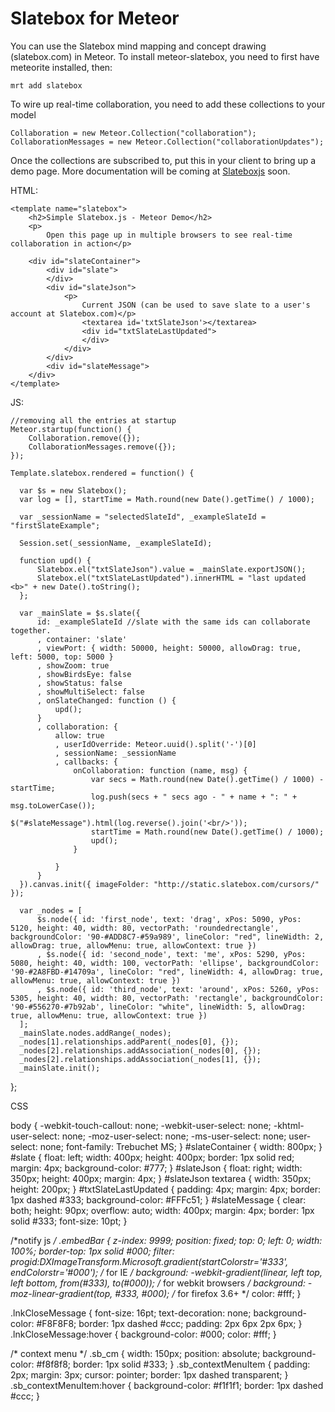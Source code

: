 Slatebox for Meteor
===============

You can use the Slatebox mind mapping and concept drawing (slatebox.com) in Meteor. To install meteor-slatebox, you need to first have meteorite installed, then:

`mrt add slatebox`

To wire up real-time collaboration, you need to add these collections to your model

    Collaboration = new Meteor.Collection("collaboration");
    CollaborationMessages = new Meteor.Collection("collaborationUpdates");

Once the collections are subscribed to, put this in your client to bring up a demo page. More documentation will be coming at [Slateboxjs](http://dev.slatebox.com/) soon.

HTML:

    <template name="slatebox">
        <h2>Simple Slatebox.js - Meteor Demo</h2>
        <p>
            Open this page up in multiple browsers to see real-time collaboration in action</p>

        <div id="slateContainer">
            <div id="slate">
            </div>
            <div id="slateJson">
                <p>
                    Current JSON (can be used to save slate to a user's account at Slatebox.com)</p>
                    <textarea id='txtSlateJson'></textarea>
                    <div id="txtSlateLastUpdated">
                    </div>
                </div>
            </div>
            <div id="slateMessage">
        </div>
    </template>

JS:

    //removing all the entries at startup
    Meteor.startup(function() {
        Collaboration.remove({});
        CollaborationMessages.remove({});
    });

    Template.slatebox.rendered = function() {
  
      var $s = new Slatebox();
      var log = [], startTime = Math.round(new Date().getTime() / 1000);
  
      var _sessionName = "selectedSlateId", _exampleSlateId = "firstSlateExample";
  
      Session.set(_sessionName, _exampleSlateId);
  
      function upd() {
          Slatebox.el("txtSlateJson").value = _mainSlate.exportJSON();
          Slatebox.el("txtSlateLastUpdated").innerHTML = "last updated <b>" + new Date().toString();
      };
  
      var _mainSlate = $s.slate({
          id: _exampleSlateId //slate with the same ids can collaborate together.
          , container: 'slate'
          , viewPort: { width: 50000, height: 50000, allowDrag: true, left: 5000, top: 5000 }
          , showZoom: true
          , showBirdsEye: false
          , showStatus: false
          , showMultiSelect: false
          , onSlateChanged: function () {
              upd();
          }
          , collaboration: {
              allow: true
              , userIdOverride: Meteor.uuid().split('-')[0]
              , sessionName: _sessionName
              , callbacks: {
                  onCollaboration: function (name, msg) {
                      var secs = Math.round(new Date().getTime() / 1000) - startTime;
                      log.push(secs + " secs ago - " + name + ": " + msg.toLowerCase());
                      $("#slateMessage").html(log.reverse().join('<br/>'));
                      startTime = Math.round(new Date().getTime() / 1000);
                      upd();
                  }
  
              }
          }
      }).canvas.init({ imageFolder: "http://static.slatebox.com/cursors/" });
  
      var _nodes = [
          $s.node({ id: 'first_node', text: 'drag', xPos: 5090, yPos: 5120, height: 40, width: 80, vectorPath: 'roundedrectangle', backgroundColor: '90-#ADD8C7-#59a989', lineColor: "red", lineWidth: 2, allowDrag: true, allowMenu: true, allowContext: true })
          , $s.node({ id: 'second_node', text: 'me', xPos: 5290, yPos: 5080, height: 40, width: 100, vectorPath: 'ellipse', backgroundColor: '90-#2A8FBD-#14709a', lineColor: "red", lineWidth: 4, allowDrag: true, allowMenu: true, allowContext: true })
          , $s.node({ id: 'third_node', text: 'around', xPos: 5260, yPos: 5305, height: 40, width: 80, vectorPath: 'rectangle', backgroundColor: '90-#556270-#7b92ab', lineColor: "white", lineWidth: 5, allowDrag: true, allowMenu: true, allowContext: true })
      ];
      _mainSlate.nodes.addRange(_nodes);
      _nodes[1].relationships.addParent(_nodes[0], {});
      _nodes[2].relationships.addAssociation(_nodes[0], {});
      _nodes[2].relationships.addAssociation(_nodes[1], {});
      _mainSlate.init();
  
  };

CSS

  body
  {
      -webkit-touch-callout: none;
      -webkit-user-select: none;
      -khtml-user-select: none;
      -moz-user-select: none;
      -ms-user-select: none;
      user-select: none;
      font-family: Trebuchet MS;
  }
  #slateContainer
  {
      width: 800px;
  }
  #slate
  {
      float: left;
      width: 400px;
      height: 400px;
      border: 1px solid red;
      margin: 4px;
      background-color: #777;
  }
  #slateJson
  {
      float: right;
      width: 350px;
      height: 400px;
      margin: 4px;
  }
  #slateJson textarea
  {
      width: 350px;
      height: 200px;
  }
  #txtSlateLastUpdated
  {
      padding: 4px;
      margin: 4px;
      border: 1px dashed #333;
      background-color: #FFFc51;
  }
  #slateMessage
  {
      clear: both;
      height: 90px;
      overflow: auto;
      width: 400px;
      margin: 4px;
      border: 1px solid #333;
      font-size: 10pt;
  }
  
  /*notify js */
  .embedBar
  {
      z-index: 9999;
      position: fixed;
      top: 0;
      left: 0;
      width: 100%;
      border-top: 1px solid #000;
      filter: progid:DXImageTransform.Microsoft.gradient(startColorstr='#333', endColorstr='#000'); /* for IE */
      background: -webkit-gradient(linear, left top, left bottom, from(#333), to(#000)); /* for webkit browsers */
      background: -moz-linear-gradient(top,  #333, #000); /* for firefox 3.6+ */
      color: #fff;
  }
  
  .lnkCloseMessage
  {
      font-size: 16pt;
      text-decoration: none;
      background-color: #F8F8F8;
      border: 1px dashed #ccc;
      padding: 2px 6px 2px 6px;
  }
  .lnkCloseMessage:hover
  {
      background-color: #000;
      color: #fff;
  }
  
  /* context menu */
  .sb_cm
  {
      width: 150px;
      position: absolute;
      background-color: #f8f8f8;
      border: 1px solid #333;
  }
  .sb_contextMenuItem
  {
      padding: 2px;
      margin: 3px;
      cursor: pointer;
      border: 1px dashed transparent;
  }
  .sb_contextMenuItem:hover
  {
      background-color: #f1f1f1;
      border: 1px dashed #ccc;
  }
